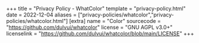 +++
title = "Privacy Policy - WhatColor"
template = "privacy-policy.html"
date = 2022-12-04
aliases = ["privacy-policies/whatcolor","privacy-policies/whatcolor.html"]
[extra]
name = "Color"
sourcecode = "https://github.com/dulvui/whatcolor"
license = "GNU AGPL v3.0+"
licenselink = "https://github.com/dulvui/whatcolor/blob/main/LICENSE"
+++